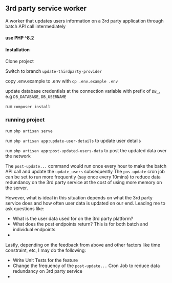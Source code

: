 ## 3rd party service worker
A worker that updates users information on a 3rd party application through batch API call intermediately

#### use PHP ^8.2


#### Installation
Clone project

Switch to branch `update-thirdparty-provider`

copy .env.example to .env with `cp .env.example .env`

update database credentials at the connection variable with prefix of `DB_`, e.g `DB_DATABASE`, `DB_USERNAME`

run `composer install`

### running project

run `php artisan serve`

run `php artisan app:update-user-details` to update user details 

run `php artisan app:post-updated-users-data` to post the updated data over the network

The `post-update...` command would run once every hour to make the batch API call and update the `update_users` 
subsequently  The `pos-update` cron job can be set to run more frequently (say once every 10mins) 
to reduce data redundancy on the 3rd party service at the cost of using more memory on the server. 

However, what is ideal in this situation depends on what the 3rd party service does and how often user data
is updated on our end. Leading me to ask questions like:

- What is the user data used for on the 3rd party platform?
- What does the post endpoints return? This is for both batch and individual endpoints
- 



Lastly, depending on the feedback from above and other factors like time constraint, etc, I may do the following:

- Write Unit Tests for the feature
- Change the frequency of the `post-update...` Cron Job to reduce data redundancy on 3rd party service
- 



